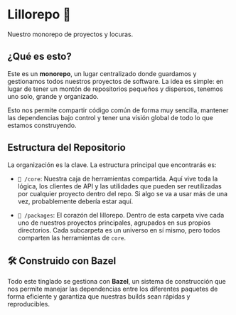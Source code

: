 # Lillorepo 👾

Nuestro monorepo de proyectos y locuras.

## ¿Qué es esto?

Este es un **monorepo**, un lugar centralizado donde guardamos y gestionamos todos nuestros proyectos de software. La idea es simple: en lugar de tener un montón de repositorios pequeños y dispersos, tenemos uno solo, grande y organizado.


Esto nos permite compartir código común de forma muy sencilla, mantener las dependencias bajo control y tener una visión global de todo lo que estamos construyendo.

## Estructura del Repositorio

La organización es la clave. La estructura principal que encontrarás es:

-   `📁 /core`: Nuestra caja de herramientas compartida. Aquí vive toda la lógica, los clientes de API y las utilidades que pueden ser reutilizadas por cualquier proyecto dentro del repo. Si algo se va a usar más de una vez, probablemente debería estar aquí.

-   `📁 /packages`: El corazón del lillorepo. Dentro de esta carpeta vive cada uno de nuestros proyectos principales, agrupados en sus propios directorios. Cada subcarpeta es un universo en sí mismo, pero todos comparten las herramientas de `core`.

## 🛠️ Construido con Bazel

Todo este tinglado se gestiona con **Bazel**, un sistema de construcción que nos permite manejar las dependencias entre los diferentes paquetes de forma eficiente y garantiza que nuestras builds sean rápidas y reproducibles.
